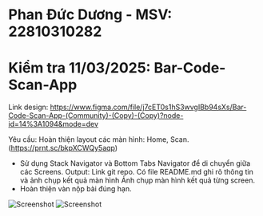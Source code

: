 
# Phan Đức Dương - MSV: 22810310282

# Kiểm tra 11/03/2025: Bar-Code-Scan-App
Link design: 
https://www.figma.com/file/j7cET0s1hS3wvgIBb94sXs/Bar-Code-Scan-App-(Community)-(Copy)-(Copy)?node-id=14%3A1094&mode=dev

Yêu cầu:
Hoàn thiện layout các màn hình: Home, Scan. (https://prnt.sc/bkpXCWQy5aqp)
- Sử dụng Stack Navigator và Bottom Tabs Navigator để di chuyển giữa các Screens.
Output:
Link git repo. Có file README.md ghi rõ thông tin và ảnh chụp kết quả màn hình
Ảnh chụp màn hình kết quả từng screen.
- Hoàn thiện vàn nộp bài đúng hạn.

![Screenshot](./assets/sc.jpg)
![Screenshot](./assets/sc1.jpg)
